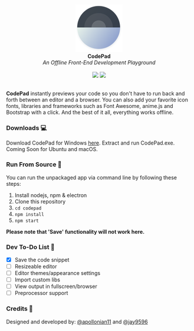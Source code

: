 <p align="center">
  <img src="build/icons/128x128.png" />
  <br>
  <b>CodePad</b><br>
  <i>An Offline Front-End Development Playground</i><br><br>
  <img src="https://img.shields.io/badge/code_style-standard-brightgreen.svg" />
  <img src="https://img.shields.io/badge/license-MIT-blue.svg" /><br><br>
</p>

__CodePad__ instantly previews your code so you don't have to run back and forth between an editor and a browser. You can also add your favorite icon fonts, libraries and frameworks such as Font Awesome, anime.js and Bootstrap with a click. And the best of it all, everything works offline.

### Downloads 💻

Download CodePad for Windows [here](https://github.com/Jay9596/CodePad/releases/download/v1.1-beta/CodePad.rar). Extract and run CodePad.exe. Coming Soon for Ubuntu and macOS.

### Run From Source 🎩

You can run the unpackaged app via command line by following these steps:
 1. Install nodejs, npm & electron
 2. Clone this repository
 3. `cd codepad`
 4. `npm install`
 5. `npm start`

**Please note that 'Save' functionality will not work here.**

### Dev To-Do List 🌈

- [x] Save the code snippet
- [ ] Resizeable editor
- [ ] Editor themes/appearance settings
- [ ] Import custom libs
- [ ] View output in fullscreen/browser
- [ ] Preprocessor support

### Credits 👨

Designed and developed by: [@apollonian11](https://www.github.com/apollonian11) and [@jay9596](https://www.github.com/jay9596)